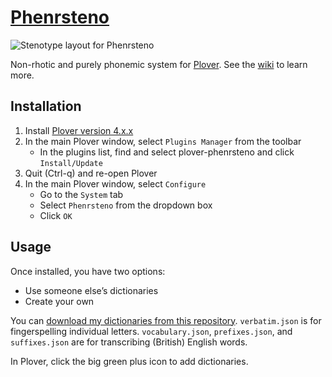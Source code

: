 # [Phenrsteno](https://github.com/contrum/plover-phenrsteno/wiki)

![Stenotype layout for Phenrsteno](https://raw.githubusercontent.com/wiki/contrum/plover-phenrsteno/png/layout.png)

Non-rhotic and purely phonemic system for [Plover](https://github.com/openstenoproject/plover). See the [wiki](https://github.com/contrum/plover-phenrsteno/wiki) to learn more.

## Installation

1.  Install [Plover version 4.x.x](https://github.com/openstenoproject/plover/releases)
2.  In the main Plover window, select `Plugins Manager` from the toolbar
      - In the plugins list, find and select plover-phenrsteno and click `Install/Update`
3.  Quit (Ctrl-q) and re-open Plover
4.  In the main Plover window, select `Configure`
      - Go to the `System` tab
      - Select `Phenrsteno` from the dropdown box
      - Click `OK`

## Usage

Once installed, you have two options:

  - Use someone else’s dictionaries
  - Create your own

You can [download my dictionaries from this repository](https://github.com/contrum/plover-phenrsteno/tree/master/json). `verbatim.json` is for fingerspelling individual letters. `vocabulary.json`, `prefixes.json`, and `suffixes.json` are for transcribing (British) English words.

In Plover, click the big green plus icon to add dictionaries.

